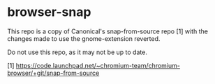 # browser-snap

This repo is a copy of Canonical's snap-from-source repo [1] with the changes made to use the gnome-extension reverted.

Do not use this repo, as it may not be up to date.

[1] https://code.launchpad.net/~chromium-team/chromium-browser/+git/snap-from-source
